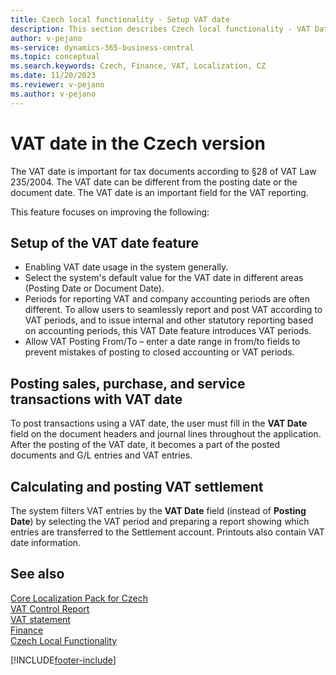 ```yaml
---
title: Czech local functionality - Setup VAT date
description: This section describes Czech local functionality - VAT Date and Setup of the VAT Date Feature.
author: v-pejano
ms-service: dynamics-365-business-central
ms.topic: conceptual
ms.search.keywords: Czech, Finance, VAT, Localization, CZ
ms.date: 11/20/2023
ms.reviewer: v-pejano
ms.author: v-pejano
---
```


# VAT date in the Czech version

The VAT date is important for tax documents according to §28 of VAT Law 235/2004. The VAT date can be different from the posting date or the document date. The VAT date is an important field for the VAT reporting.  

This feature focuses on improving the following:

## Setup of the VAT date feature

- Enabling VAT date usage in the system generally.
- Select the system's default value for the VAT date in different areas (Posting Date or Document Date).
- Periods for reporting VAT and company accounting periods are often different. To allow users to seamlessly report and post VAT according to VAT periods, and to issue internal and other statutory reporting based on accounting periods, this VAT Date feature introduces VAT periods.
- Allow VAT Posting From/To – enter a date range in from/to fields to prevent mistakes of posting to closed accounting or VAT periods.

## Posting sales, purchase, and service transactions with VAT date

To post transactions using a VAT date, the user must fill in the **VAT Date** field on the document headers and journal lines throughout the application.
After the posting of the VAT date, it becomes a part of the posted documents and G/L entries and VAT entries.

## Calculating and posting VAT settlement

The system filters VAT entries by the **VAT Date** field (instead of **Posting Date**) by selecting the VAT period and preparing a report showing which entries are transferred to the Settlement account. Printouts also contain VAT date information.

## See also

[Core Localization Pack for Czech](ui-extensions-core-localization-pack-cz.md)    
[VAT Control Report](vat-control-report.md)  
[VAT statement](vat-statement.md)  
[Finance](../../finance.md)  
[Czech Local Functionality](czech-local-functionality.md)  

[!INCLUDE[footer-include](../../includes/footer-banner.md)]